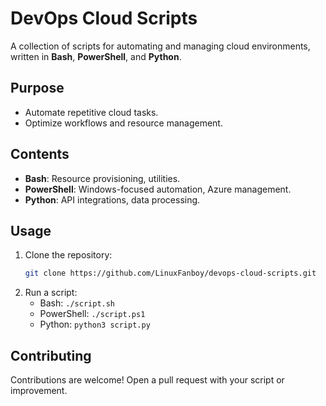 # DevOps Cloud Scripts

A collection of scripts for automating and managing cloud environments, written in **Bash**, **PowerShell**, and **Python**.

## Purpose
- Automate repetitive cloud tasks.
- Optimize workflows and resource management.

## Contents
- **Bash**: Resource provisioning, utilities.  
- **PowerShell**: Windows-focused automation, Azure management.  
- **Python**: API integrations, data processing.

## Usage
1. Clone the repository:  
   ```bash
   git clone https://github.com/LinuxFanboy/devops-cloud-scripts.git
   ```
2. Run a script:  
   - Bash: `./script.sh`  
   - PowerShell: `./script.ps1`  
   - Python: `python3 script.py`

## Contributing
Contributions are welcome! Open a pull request with your script or improvement.

